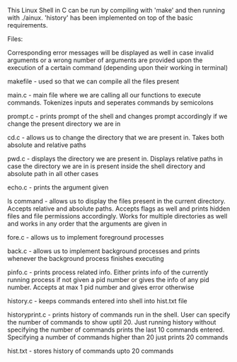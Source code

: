This Linux Shell in C can be run by compiling with 'make' and then running with ./ainux. 'history' has been implemented on top of the basic requirements.

Files:

Corresponding error messages will be displayed as well in case invalid arguments or a wrong number of arguments are provided upon the execution of a certain command (depending upon their working in terminal)

makefile - used so that we can compile all the files present

main.c - main file where we are calling all our functions to execute commands. Tokenizes inputs and seperates commands by semicolons

prompt.c - prints prompt of the shell and changes prompt accordingly if we change the present directory we are in

cd.c - allows us to change the directory that we are present in. Takes both absolute and relative paths

pwd.c - displays the directory we are present in. Displays relative paths in case the directory we are in is present inside the shell directory and absolute path in all other cases

echo.c - prints the argument given

ls command - allows us to display the files present in the current directory. Accepts relative and absolute paths. Accepts flags as well and prints hidden files and file permissions accordingly. Works for multiple directories as well and works in any order that the arguments are given in

fore.c - allows us to implement foreground processes

back.c - allows us to implement background processes and prints whenever the background process finishes executing

pinfo.c - prints process related info. Either prints info of the currently running process if not given a pid number or gives the info of any pid number. Accepts at max 1 pid number and gives error otherwise

history.c - keeps commands entered into shell into hist.txt file

historyprint.c - prints history of commands run in the shell. User can specify the number of commands to show uptil 20. Just running history without specifying the number of commands prints the last 10 commands entered. Specifying a number of commands higher than 20 just prints 20 commands

hist.txt - stores history of commands upto 20 commands

